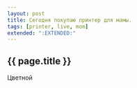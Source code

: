 ```yaml
---
layout: post
title: Сегодня покупаю принтер для мамы. 
tags: [printer, live, mom]
extended: ":EXTENDED:"
---
```

<h2> {{ page.title }} </h2>

Цветной
